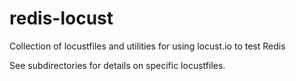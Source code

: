 # redis-locust
Collection of locustfiles and utilities for using locust.io to test Redis

See subdirectories for details on specific locustfiles.